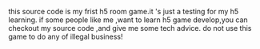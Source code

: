 this source code is my frist h5 room game.it 's just a testing for my h5 learning.
if some people like me ,want to learn h5 game develop,you can checkout my source code ,and give me some tech advice.
do not use this game to do any of illegal‌ business!
